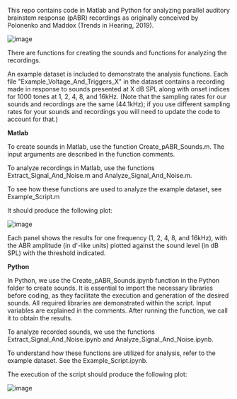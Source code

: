 This repo contains code in Matlab and Python for analyzing parallel auditory brainstem response (pABR) recordings as originally conceived by Polonenko and Maddox (Trends in Hearing, 2019).

![image](https://github.com/user-attachments/assets/4b51b013-f097-4e94-b059-b30d23cd21c0)

There are functions for creating the sounds and functions for analyzing the recordings. 

An example dataset is included to demonstrate the analysis functions. Each file "Example_Voltage_And_Triggers_X" in the dataset contains a recording made in response to sounds presented at X dB SPL along with onset indices for 1000 tones at 1, 2, 4, 8, and 16kHz. (Note that the sampling rates for our sounds and recordings are the same (44.1kHz); if you use different sampling rates for your sounds and recordings you will need to update the code to account for that.)

**Matlab**

To create sounds in Matlab, use the function Create_pABR_Sounds.m. The input arguments are described in the function comments.

To analyze recordings in Matlab, use the functions Extract_Signal_And_Noise.m and Analyze_Signal_And_Noise.m.

To see how these functions are used to analyze the example dataset, see Example_Script.m

It should produce the following plot:

![image](https://github.com/user-attachments/assets/b1e93107-36be-4975-b941-a2ca507652bd)

Each panel shows the results for one frequency (1, 2, 4, 8, and 16kHz), with the ABR amplitude (in d'-like units) plotted against the sound level (in dB SPL) with the threshold indicated.





**Python**

In Python, we use the Create_pABR_Sounds.ipynb function in the Python folder to create sounds. It is essential to import the necessary libraries before coding, as they facilitate the execution and generation of the desired sounds. All required libraries are demonstrated within the script. Input variables are explained in the comments. After running the function, we call it to obtain the results.

To analyze recorded sounds, we use the functions Extract_Signal_And_Noise.ipynb and Analyze_Signal_And_Noise.ipynb.

To understand how these functions are utilized for analysis, refer to the example dataset. See the Example_Script.ipynb.

The execution of the script should produce the following plot:


![image](https://github.com/user-attachments/assets/b0dd8f81-fac3-4487-9ca5-79cb81c70a4f)




